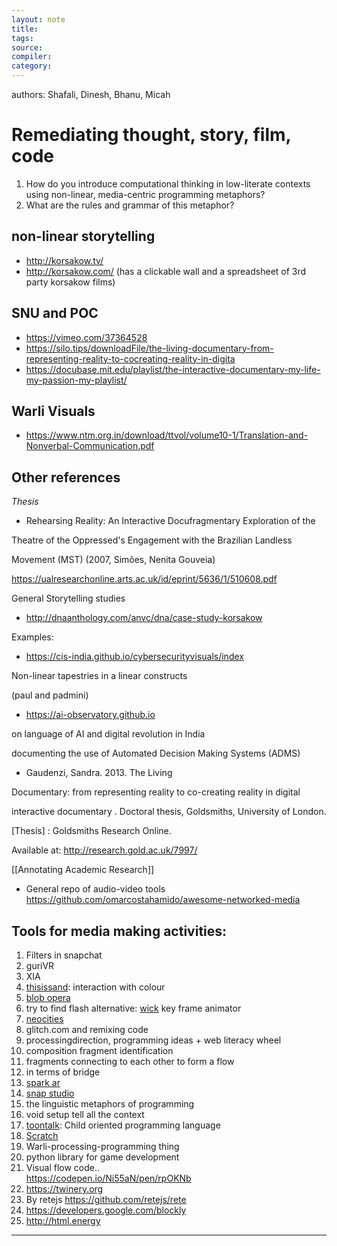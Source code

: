 ```yaml
---
layout: note
title:
tags: 
source:
compiler:
category:
---
```


authors: Shafali, Dinesh, Bhanu, Micah

# Remediating thought, story, film, code

1. How do you introduce computational thinking in low-literate contexts using non-linear, media-centric programming metaphors?
2. What are the rules and grammar of this metaphor?

## non-linear storytelling

* http://korsakow.tv/
* http://korsakow.com/ (has a clickable wall and a spreadsheet of 3rd party korsakow films)

## SNU and  POC   

* https://vimeo.com/37364528
* https://silo.tips/downloadFile/the-living-documentary-from-representing-reality-to-cocreating-reality-in-digita
* https://docubase.mit.edu/playlist/the-interactive-documentary-my-life-my-passion-my-playlist/

## Warli Visuals

* https://www.ntm.org.in/download/ttvol/volume10-1/Translation-and-Nonverbal-Communication.pdf

## Other references

*Thesis*

* Rehearsing Reality: An Interactive Docufragmentary Exploration of the

Theatre of the Oppressed's Engagement with the Brazilian Landless

Movement (MST) (2007, Simões, Nenita Gouveia)

https://ualresearchonline.arts.ac.uk/id/eprint/5636/1/510608.pdf

General Storytelling studies

* http://dnaanthology.com/anvc/dna/case-study-korsakow

Examples: 

* https://cis-india.github.io/cybersecurityvisuals/index

Non-linear tapestries in a linear constructs

(paul and padmini)

* https://ai-observatory.github.io

on language of AI and digital revolution in India

documenting the use of Automated Decision Making Systems (ADMS)

* Gaudenzi, Sandra. 2013. The Living

Documentary: from representing reality to co-creating reality in digital

interactive documentary . Doctoral thesis, Goldsmiths, University of London.

[Thesis] : Goldsmiths Research Online.

Available at: http://research.gold.ac.uk/7997/

[[Annotating Academic Research]]

* General repo of audio-video tools https://github.com/omarcostahamido/awesome-networked-media

## Tools for media making activities:

1. Filters in snapchat
2. guriVR
3. XIA
4. [thisissand](https://thisissand.com): interaction with colour
5. [blob opera](https://artsandculture.google.com/experiment/blob-opera/AAHWrq360NcGbw)
6. try to find flash alternative: [wick](https://www.wickeditor.com/#/) key frame animator
7. [neocities](https://neocities.org)
8. glitch.com and remixing code
9. processingdirection, programming ideas + web literacy wheel
10. composition fragment identification
11. fragments connecting to each other to form a flow
12. in terms of bridge
13. [spark ar](https://sparkar.facebook.com/ar-studio/) 
14. [snap studio](https://lensstudio.snapchat.com)
15. the linguistic metaphors of programming
16. void setup tell all the context
17. [toontalk](https://toontalk.github.io/ToonTalk/): Child oriented programming language
18. [Scratch](https://scratch.mit.edu)
19. Warli-processing-programming thing
20. python library for game development
21. Visual flow code..  
https://codepen.io/Ni55aN/pen/rpOKNb
19. https://twinery.org
20. By retejs https://github.com/retejs/rete
21. https://developers.google.com/blockly
22. http://html.energy

----------

